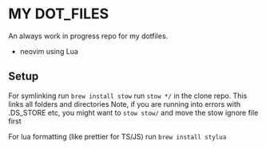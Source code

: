 # MY DOT_FILES
An always work in progress repo for my dotfiles.
- neovim using Lua


## Setup

For symlinking
run `brew install stow`
run `stow */` in the clone repo. This links all folders and directories
Note, if you are running into errors with .DS_STORE etc, you might want to `stow stow/` and move the stow ignore file first

For lua formatting (like prettier for TS/JS)
run `brew install stylua`



